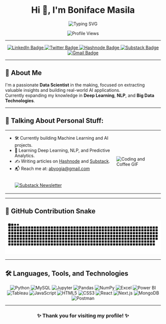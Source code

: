 <h1 align="center">Hi 👋, 
  I'm Boniface Masila</h1>

<p align="center">
  <img src="https://readme-typing-svg.demolab.com?font=JetBrains+Mono&size=24&pause=1000&color=00C2CB&vCenter=true&width=600&lines=Software+Engineer+and+Website+Developer...;Turning+code+Into+sites.;Building+site+Solutions+One+page+at+a+Time.;Chasing+Insights%2C+Not+Just+Numbers.;Learning%2C+Improving%2C+Creating+%F0%9F%9A%80" alt="Typing SVG" />
</p>

<p align="center">
  <img src="https://komarev.com/ghpvc/?username=yourgithubusername&label=Profile%20Views&color=0e75b6&style=flat" alt="Profile Views" />
</p>

---

<p align="center">
  <a href="https://linkedin.com/in/abdullahi-bashir-74256b2b5" target="_blank">
    <img src="https://img.shields.io/badge/LinkedIn-0A66C2?style=for-the-badge&logo=linkedin&logoColor=white" alt="LinkedIn Badge" />
  </a>
  <a href="https://twitter.com/yourusername" target="_blank">
    <img src="https://img.shields.io/badge/Twitter-1DA1F2?style=for-the-badge&logo=twitter&logoColor=white" alt="Twitter Badge" />
  </a>
  <a href="https://hashnode.com/@yourhashnode" target="_blank">
    <img src="https://img.shields.io/badge/Hashnode-2962FF?style=for-the-badge&logo=hashnode&logoColor=white" alt="Hashnode Badge" />
  </a>
  <a href="https://yournewsletter.substack.com" target="_blank">
    <img src="https://img.shields.io/badge/Substack-FF6719?style=for-the-badge&logo=substack&logoColor=white" alt="Substack Badge" />
  </a>
  <a href="mailto:your.email@example.com" target="_blank">
    <img src="https://img.shields.io/badge/Gmail-D14836?style=for-the-badge&logo=gmail&logoColor=white" alt="Gmail Badge" />
  </a>
</p>

---

## 🙌 About Me

I'm a passionate **Data Scientist** in the making, focused on extracting valuable insights and building real-world AI applications.  
Currently expanding my knowledge in **Deep Learning**, **NLP**, and **Big Data Technologies**.

---

## 🧠 Talking About Personal Stuff:

<table>
<tr>
<td>

<ul>
  <li>🛠️ Currently building Machine Learning and AI projects.</li>
  <li>🚀 Learning Deep Learning, NLP, and Predictive Analytics.</li>
  <li>✍️ Writing articles on <a href="https://hashnode.com/@yourhashnode" target="_blank">Hashnode</a> and <a href="https://yournewsletter.substack.com" target="_blank">Substack</a>.</li>
  <li>📬 Reach me at: <a href="mailto:abyogia@gmail.com">abyogia@gmail.com</a></li>
  <br>
  <p align="left">
  <a href="https://yournewsletter.substack.com" target="_blank">
    <img src="https://img.shields.io/badge/Checkout%20My%20Weekly%20Newsletter-FF6719?style=for-the-badge&logo=substack&logoColor=white" alt="Substack Newsletter" />
  </a>
  </p>
</ul>

</td>
<td>

<img src="https://media.giphy.com/media/qgQUggAC3Pfv687qPC/giphy.gif" width="250" alt="Coding and Coffee GIF" />

</td>
</tr>
</table>

---



## 🐍 GitHub Contribution Snake

<p align="center">
  <img src="https://raw.githubusercontent.com/Platane/Platane/output/github-contribution-grid-snake.svg" alt="GitHub Contribution Snake" />
</p>

---

## 🛠️ Languages, Tools, and Technologies

<p align="center">
  <img src="https://cdn.jsdelivr.net/gh/devicons/devicon/icons/python/python-original.svg" width="50" alt="Python" />
  <img src="https://cdn.jsdelivr.net/gh/devicons/devicon/icons/mysql/mysql-original.svg" width="50" alt="MySQL" />
  <img src="https://cdn.jsdelivr.net/gh/devicons/devicon/icons/jupyter/jupyter-original.svg" width="50" alt="Jupyter" />
  <img src="https://cdn.jsdelivr.net/gh/devicons/devicon/icons/pandas/pandas-original.svg" width="50" alt="Pandas" />
  <img src="https://cdn.jsdelivr.net/gh/devicons/devicon/icons/numpy/numpy-original.svg" width="50" alt="NumPy" />
  <img src="https://img.icons8.com/color/48/microsoft-excel-2019--v1.png" width="50" alt="Excel" />
  <img src="https://img.icons8.com/color/48/power-bi.png" width="50" alt="Power BI" />
  <img src="https://img.icons8.com/ios/50/4a90e2/tableau-software.png" width="50" alt="Tableau" />
  <img src="https://cdn.jsdelivr.net/gh/devicons/devicon/icons/javascript/javascript-original.svg" width="50" alt="JavaScript" />
  <img src="https://cdn.jsdelivr.net/gh/devicons/devicon/icons/html5/html5-original.svg" width="50" alt="HTML5" />
  <img src="https://cdn.jsdelivr.net/gh/devicons/devicon/icons/css3/css3-original.svg" width="50" alt="CSS3" />
  <img src="https://cdn.jsdelivr.net/gh/devicons/devicon/icons/react/react-original.svg" width="50" alt="React" />
  <img src="https://cdn.jsdelivr.net/gh/devicons/devicon/icons/nextjs/nextjs-original.svg" width="50" alt="Next.js" />
  <img src="https://cdn.jsdelivr.net/gh/devicons/devicon/icons/mongodb/mongodb-original.svg" width="50" alt="MongoDB" />
  <img src="https://cdn.jsdelivr.net/gh/devicons/devicon/icons/postman/postman-original.svg" width="50" alt="Postman" />
</p>

---

<div align="center">
  <h3>✨ Thank you for visiting my profile! ✨</h3>
</div>
